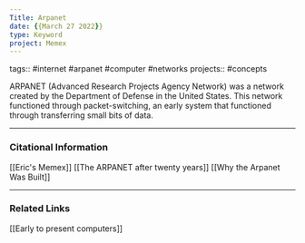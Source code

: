 ```yaml
---
Title: Arpanet
date: {{March 27 2022}}
type: Keyword
project: Memex
---
```

tags:: #internet #arpanet #computer #networks
projects:: #concepts 

ARPANET (Advanced Research Projects Agency Network) was a network created by the Department of Defense in the United States. This network functioned through packet-switching, an early system that functioned through transferring small bits of data.

---
### Citational Information
[[Eric's Memex]]
[[The ARPANET after twenty years]]
[[Why the Arpanet Was Built]]

- - - 
### Related Links
[[Early to present computers]]
